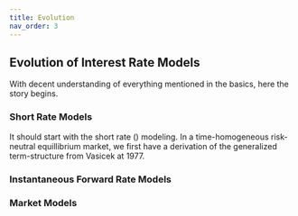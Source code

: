 ```yaml
---
title: Evolution
nav_order: 3
---
```


## Evolution of Interest Rate Models 

With decent understanding of everything mentioned in the basics, here the story begins. 

### Short Rate Models 

It should start with the short rate () modeling. In a time-homogeneous risk-neutral equillibrium market, we first have a derivation of the generalized term-structure from Vasicek at 1977. 

### Instantaneous Forward Rate Models 

### Market Models 
